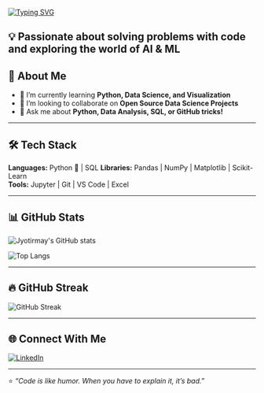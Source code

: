 <!-- Typing Animation -->
[![Typing SVG](https://readme-typing-svg.demolab.com?font=Fira+Code&size=24&pause=1000&color=00F7B2&width=435&lines=Hello!+I'm+Jyotirmay;Data+Science+Enthusiast;Python+Developer;Visulization+Explorer)](https://git.io/typing-svg)

💡 Passionate about solving problems with code and exploring the world of AI & ML
---

## 🚀 About Me
- 🌱 I’m currently learning **Python, Data Science, and Visualization**  
- 👯 I’m looking to collaborate on **Open Source Data Science Projects**  
- 💬 Ask me about **Python, Data Analysis, SQL, or GitHub tricks!**  

---

## 🛠 Tech Stack
**Languages:** Python 🐍 | SQL 
**Libraries:** Pandas | NumPy | Matplotlib | Scikit-Learn  
**Tools:** Jupyter | Git | VS Code | Excel  

---

## 📊 GitHub Stats
![Jyotirmay's GitHub stats](https://github-readme-stats.vercel.app/api?username=Jyotirmaycodehub&show_icons=true&theme=radical)

![Top Langs](https://github-readme-stats.vercel.app/api/top-langs/?username=Jyotirmaycodehub&layout=compact&theme=radical)

---

## 🔥 GitHub Streak
![GitHub Streak](https://streak-stats.demolab.com?user=Jyotirmaycodehub&theme=radical.svg)


---

## 🌐 Connect With Me
[![LinkedIn](https://img.shields.io/badge/LinkedIn-0077B5?style=for-the-badge&logo=linkedin&logoColor=white)](https://linkedin.com/in/jyotirmay-das-top)  

---

⭐ *“Code is like humor. When you have to explain it, it’s bad.”*  


